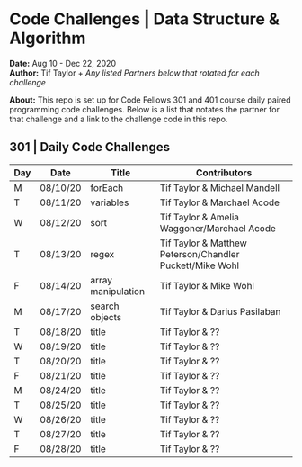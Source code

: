 # Code Challenges | Data Structure & Algorithm 
**Date:** Aug 10 - Dec 22, 2020  
**Author:** Tif Taylor + *Any listed Partners below that rotated for each challenge*

**About:**
This repo is set up for Code Fellows 301 and 401 course daily paired programming code challenges. Below is a list that notates the partner for that challenge and a link to the challenge code in this repo.

## 301 | Daily Code Challenges

Day | Date | Title | Contributors
--|--|--|--
M | 08/10/20 | forEach | Tif Taylor & Michael Mandell 
T | 08/11/20 | variables | Tif Taylor & Marchael Acode  
W | 08/12/20 | sort | Tif Taylor & Amelia Waggoner/Marchael Acode 
T | 08/13/20 | regex | Tif Taylor & Matthew Peterson/Chandler Puckett/Mike Wohl
F | 08/14/20 | array manipulation | Tif Taylor & Mike Wohl    
M | 08/17/20 | search objects | Tif Taylor & Darius Pasilaban    
T | 08/18/20 | title | Tif Taylor & ??  
W | 08/19/20 | title | Tif Taylor & ??  
T | 08/20/20 | title | Tif Taylor & ??  
F | 08/21/20 | title | Tif Taylor & ??  
M | 08/24/20 | title | Tif Taylor & ??  
T | 08/25/20 | title | Tif Taylor & ??  
W | 08/26/20 | title | Tif Taylor & ??  
T | 08/27/20 | title | Tif Taylor & ??  
F | 08/28/20 | title | Tif Taylor & ??  
